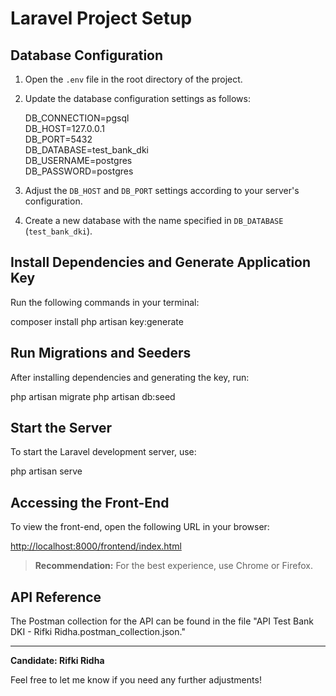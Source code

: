 # Laravel Project Setup

## Database Configuration

1. Open the `.env` file in the root directory of the project.
2. Update the database configuration settings as follows:

   DB_CONNECTION=pgsql  
   DB_HOST=127.0.0.1  
   DB_PORT=5432  
   DB_DATABASE=test_bank_dki  
   DB_USERNAME=postgres  
   DB_PASSWORD=postgres  

3. Adjust the `DB_HOST` and `DB_PORT` settings according to your server's configuration.
4. Create a new database with the name specified in `DB_DATABASE` (`test_bank_dki`).

## Install Dependencies and Generate Application Key

Run the following commands in your terminal:


composer install
php artisan key:generate

## Run Migrations and Seeders

After installing dependencies and generating the key, run:

php artisan migrate
php artisan db:seed


## Start the Server

To start the Laravel development server, use:

php artisan serve

## Accessing the Front-End

To view the front-end, open the following URL in your browser:

[http://localhost:8000/frontend/index.html](http://localhost:8000/frontend/index.html)

> **Recommendation:** For the best experience, use Chrome or Firefox.

## API Reference

The Postman collection for the API can be found in the file "API Test Bank DKI - Rifki Ridha.postman_collection.json."

---

**Candidate: Rifki Ridha**

Feel free to let me know if you need any further adjustments!